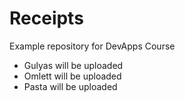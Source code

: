 # Receipts
Example repository for DevApps Course

- Gulyas will be uploaded
- Omlett will be uploaded
- Pasta will be uploaded
